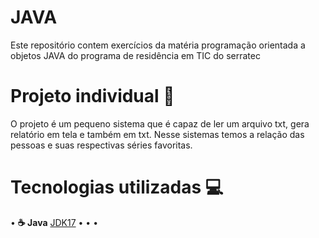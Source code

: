 # JAVA
Este repositório contem exercícios da matéria programação orientada a objetos JAVA do programa de residência em TIC do serratec

# Projeto individual 📜
O projeto é um pequeno sistema que é capaz de ler um arquivo txt, gera relatório em tela e também em txt. Nesse sistemas temos a relação das pessoas e suas respectivas séries favoritas.

# Tecnologias utilizadas 💻
• **☕ Java** [JDK17](https://www.oracle.com/br/java/technologies/downloads/#java17)
• 
•
•

